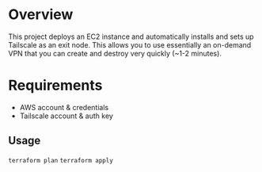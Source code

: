# Overview

This project deploys an EC2 instance and automatically installs and sets up Tailscale as an exit node. This allows you to use essentially an on-demand VPN that you can create and destroy very quickly (~1-2 minutes).

# Requirements

- AWS account & credentials
- Tailscale account & auth key

## Usage

`terraform plan`
`terraform apply`